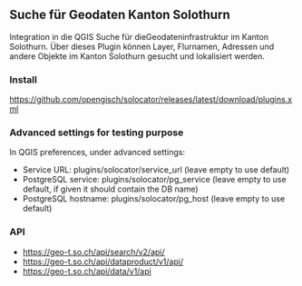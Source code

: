 

## Suche für Geodaten Kanton Solothurn

Integration in die QGIS Suche für dieGeodateninfrastruktur im Kanton Solothurn. Über dieses Plugin können Layer, Flurnamen, Adressen und andere Objekte im Kanton Solothurn gesucht und lokalisiert werden.

### Install

https://github.com/opengisch/solocator/releases/latest/download/plugins.xml

### Advanced settings for testing purpose

In QGIS preferences, under advanced settings:
* Service URL: plugins/solocator/service_url (leave empty to use default)
* PostgreSQL service: plugins/solocator/pg_service (leave empty to use default, if given it should contain the DB name) 
* PostgreSQL hostname: plugins/solocator/pg_host (leave empty to use default) 

### API

* https://geo-t.so.ch/api/search/v2/api/
* https://geo-t.so.ch/api/dataproduct/v1/api/
* https://geo-t.so.ch/api/data/v1/api